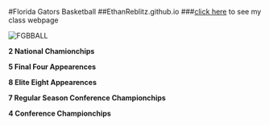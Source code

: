 #Florida Gators Basketball
##EthanReblitz.github.io
###[click here](http://EthanReblitz.github.io/WPD) to see my class webpage

![FGBBALL](http://www.gothamgators.com/storage/basketball.jpg?__SQUARESPACE_CACHEVERSION=1428845565352)

**2 National Chamionchips**

**5 Final Four Appearences**

**8 Elite Eight Appearences**

**7 Regular Season Conference Championchips**

**4 Conference Championchips**
